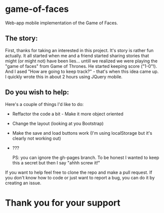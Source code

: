 # game-of-faces
Web-app mobile implementation of the Game of Faces.

## The story:

First, thanks for taking an interested in this project. It's story is rather fun actually. It all started when me and a friend started sharing stories that might (or might not) have been lies... untill we realized we were playing the "game of faces" from Game of Thrones. 
  He started keeping score ("1-0"!). And I ased "How are going to keep track?" - that's when this idea came up.
  I quickly wrote this in about 2 hours using JQuery mobile.


## Do you wish to help:

Here's a couple of things I'd like to do:
* Reffactor the code a bit - Make it more object oriented
* Change the layout (looking at you Bootstrap)
* Make the save and load buttons work (I'm using localStorage but it's clearly not working out)
* ???

  PS: you can ignore the gh-pages branch. To be honest I wanted to keep this a secret but then I say "ahhh screw it!"

If you want to help feel free to clone the repo and make a pull request.
If you don't know how to code or just want to report a bug, you can do it by creating an issue.

# Thank you for your support